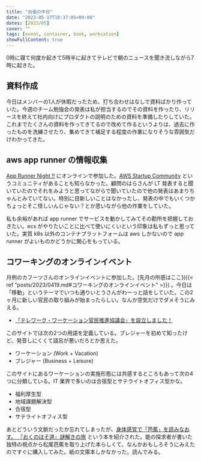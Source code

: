 ```yaml
---
title: "出張の中日"
date: "2023-05-17T18:37:05+09:00"
dates: [2023/05]
cover: ""
tags: [event, container, book, workcation]
showFullContent: true
---
```


0時に寝て何度か起きて5時半に起きてテレビで朝のニュースを聞き流しながら7時に起きた。

## 資料作成

今日はメンバーの1人が休暇だったため、打ち合わせはなしで資料ばかり作っていた。今週のチーム勉強会の発表は私が担当するのでその資料を作ったり、リリースを終えて社内向けにプロダクトの説明のための資料を準備したりしていた。これまでたくさんの資料を作ってきてるので改めて作るというよりは、過去に作ったものを洗練させたり、集めてきて補足する程度の作業になりそうな雰囲気だけわかってきた。

## aws app runner の情報収集

[App Runner Night !!](https://aws-startup-community.connpass.com/event/282015/) にオンラインで参加した。[AWS Startup Community](https://aws-startup-community.connpass.com/) というコミュニティがあることも知らなかった。顧問のはらさんが LT 発表すると聞いていたのでそれをみようと思ってながらで聞いていたので他の発表はあまりちゃんとみていてない。特別に目新しいことはなかったし、発表の中でもいくつかちょっとそこ怪しいんじゃない？とか思いながら他の作業をしていた。

私も余裕があれば app runner でサービスを動かしてみてその勘所を把握しておきたい。ecs がやりたいことに比べて使いにくいという印象は私もずっと思っていた。実質 k8s 以外のコンテナプラットフォームは aws しかないので app runner がよいものかどうかに関心をもっている。

## コワーキングのオンラインイベント

月例のカフーツさんのオンラインイベントに参加した。[先月の所感はここ]({{< ref "posts/2023/0419.md#コワーキングのオンラインイベント" >}}) 。今日は「移動」というテーマでいつも通りいとうさんがわーっと話をしていた。この2ヶ月に新しい官民の取り組みが始まったらしい。なんか空気だけでダメそうにみえる。

* [「テレワーク・ワーケーション官民推進協議会」を設立しました！](https://www.mlit.go.jp/kankocho/workation-bleisure/news/230218/)

このサイトでは次の2つの用語を定義している。ブレジャーを初めて知ったけど、発音しにくくて語呂が悪いだろとか思えた。

* ワーケーション (Work + Vacation)
* ブレジャー (Business + Leisure)

このサイトにあるワーケーションの実施形態には共感するところもあって次の4つに分類している。IT 業界で多いのは合宿型とサテライトオフィス型かな。

* 福利厚生型
* 地域課題解決型
* 合宿型
* サテライトオフィス型

あとどういう文脈だったか忘れてしまったが、[身体感覚で「芭蕉」を読みなおす。 『おくのほそ道』謎解きの旅](https://www.shunjusha.co.jp/book/9784393436400.html) という本を紹介された。能の探求者が書いた独特の視点から松尾芭蕉を取り上げた本らしくて、なんかおもしろそうにみえたのですぐに購入してみた。紙の文庫本しかなかった。読んでみる。

